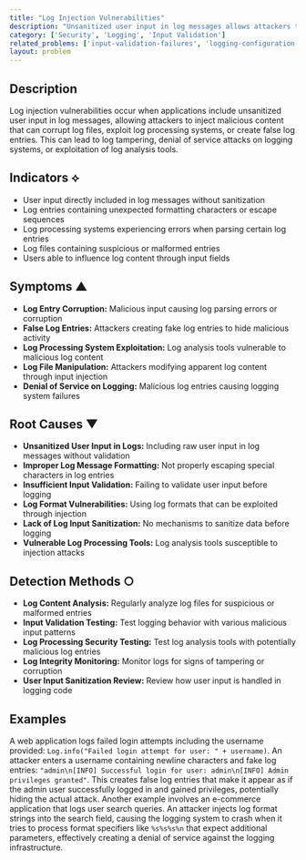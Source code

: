 ```yaml
---
title: "Log Injection Vulnerabilities"
description: "Unsanitized user input in log messages allows attackers to inject malicious content that can compromise log integrity or exploit log processing systems."
category: ['Security', 'Logging', 'Input Validation']
related_problems: ['input-validation-failures', 'logging-configuration-issues', 'log-tampering-risks']
layout: problem
---
```


## Description

Log injection vulnerabilities occur when applications include unsanitized user input in log messages, allowing attackers to inject malicious content that can corrupt log files, exploit log processing systems, or create false log entries. This can lead to log tampering, denial of service attacks on logging systems, or exploitation of log analysis tools.

## Indicators ⟡

- User input directly included in log messages without sanitization
- Log entries containing unexpected formatting characters or escape sequences
- Log processing systems experiencing errors when parsing certain log entries
- Log files containing suspicious or malformed entries
- Users able to influence log content through input fields

## Symptoms ▲

- **Log Entry Corruption:** Malicious input causing log parsing errors or corruption
- **False Log Entries:** Attackers creating fake log entries to hide malicious activity
- **Log Processing System Exploitation:** Log analysis tools vulnerable to malicious log content
- **Log File Manipulation:** Attackers modifying apparent log content through input injection
- **Denial of Service on Logging:** Malicious log entries causing logging system failures

## Root Causes ▼

- **Unsanitized User Input in Logs:** Including raw user input in log messages without validation
- **Improper Log Message Formatting:** Not properly escaping special characters in log entries
- **Insufficient Input Validation:** Failing to validate user input before logging
- **Log Format Vulnerabilities:** Using log formats that can be exploited through injection
- **Lack of Log Input Sanitization:** No mechanisms to sanitize data before logging
- **Vulnerable Log Processing Tools:** Log analysis tools susceptible to injection attacks

## Detection Methods ○

- **Log Content Analysis:** Regularly analyze log files for suspicious or malformed entries
- **Input Validation Testing:** Test logging behavior with various malicious input patterns
- **Log Processing Security Testing:** Test log analysis tools with potentially malicious log entries
- **Log Integrity Monitoring:** Monitor logs for signs of tampering or corruption
- **User Input Sanitization Review:** Review how user input is handled in logging code

## Examples

A web application logs failed login attempts including the username provided: `Log.info("Failed login attempt for user: " + username)`. An attacker enters a username containing newline characters and fake log entries: `"admin\n[INFO] Successful login for user: admin\n[INFO] Admin privileges granted"`. This creates false log entries that make it appear as if the admin user successfully logged in and gained privileges, potentially hiding the actual attack. Another example involves an e-commerce application that logs user search queries. An attacker injects log format strings into the search field, causing the logging system to crash when it tries to process format specifiers like `%s%s%s%n` that expect additional parameters, effectively creating a denial of service against the logging infrastructure.